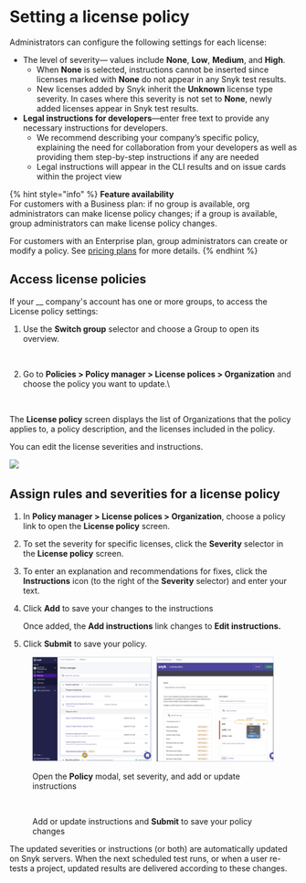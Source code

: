 # Setting a license policy

Administrators can configure the following settings for each license:

* The level of severity— values include **None**, **Low**, **Medium**, and **High**.
  * When **None** is selected, instructions cannot be inserted since licenses marked with **None** do not appear in any Snyk test results.
  * New licenses added by Snyk inherit the **Unknown** license type severity. In cases where this severity is not set to **None**, newly added licenses  appear in Snyk test results.
* **Legal instructions for developers**—enter free text to provide any necessary instructions for developers.
  * We recommend describing your company’s specific policy, explaining the need for collaboration from your developers as well as providing them step-by-step instructions if any are needed
  * Legal instructions will appear in the CLI results and on issue cards within the project view

{% hint style="info" %}
**Feature availability**\
For customers with a Business plan: if no group is available, org administrators can make license policy changes; if a group is available, group administrators can make license policy changes.&#x20;

For customers with an Enterprise plan, group administrators can create or modify a policy. See [pricing plans](https://snyk.io/plans/) for more details.
{% endhint %}

## Access license policies&#x20;

If your __ company's account has one or more groups, to access the License policy settings: &#x20;

1.  Use the **Switch group** selector and choose a Group to open its overview. \
    &#x20;

    <figure><img src="../../../.gitbook/assets/license_choose-group_19oct2022.png" alt=""><figcaption></figcaption></figure>
2.  Go to **Policies > Policy manager > License polices > Organization** and choose the policy you want to update.\


    <figure><img src="../../../.gitbook/assets/policy_license_18oct2022.png" alt=""><figcaption></figcaption></figure>

The **License policy** screen displays the list of Organizations that the policy applies to, a policy description, and the licenses included in the policy.&#x20;

You can edit the license severities and instructions.&#x20;

![](../../../.gitbook/assets/choose-org\_customize\_19oct2022.png)

## Assign rules and severities for a license policy

1. In **Policy manager > License polices > Organization**, choose a policy link to open the **License policy** screen.&#x20;
2. To set the severity for specific licenses, click the **Severity** selector in the **License policy** screen.&#x20;
3. To enter an explanation and recommendations for fixes, click the **Instructions** icon (to the right of the **Severity** selector) and enter your text.
4.  Click **Add** to save your changes to the instructions

    Once added, the **Add instructions** link changes to **Edit instructions.**
5. Click **Submit** to save your policy.

<figure><img src="../../../.gitbook/assets/policy-severity-instructions-x_06oct2022.png" alt=""><figcaption><p>Open the <strong>Policy</strong> modal, set severity, and add or update instructions</p></figcaption></figure>

<figure><img src="../../../.gitbook/assets/policy-severity-instructions-2_06oct2022.png" alt=""><figcaption><p>Add or update instructions and <strong>Submit</strong> to save your policy changes</p></figcaption></figure>

The updated severities or instructions (or both) are automatically updated on Snyk servers. When the next scheduled test runs, or when a user re-tests a project, updated results are delivered according to these changes.
